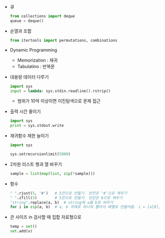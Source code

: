 * 큐
    ```py
    from collections import deque
    queue = deque()
    ```

* 순열과 조합
    ```py
    from itertools import permutations, combinations
    ```

* Dynamic Programming
    - Memorization : 재귀
    - Tabulatino : 반복문

* 대용량 데이터 다루기
    ```py
    import sys
    input = lambda: sys.stdin.readline().rstrip()
    ```
    - 범위가 10억 이상이면 이진탐색으로 문제 접근

* 출력 시간 줄이기
    ```py
    import sys
    print = sys.stdout.write
    ```


* 재귀함수 제한 늘이기
    ```py
    import sys

    sys.setrecursionlimit(5000)
    ```

* 2차원 리스트 행과 열 바꾸기
    ```py
    sample = list(map(list, zip(*sample)))
    ```

* 함수
  
    ```py
    " ".rjust(5, '#')   # 5칸으로 만들기. 빈칸은 '#'으로 채우기
    " ".zfill(5)        # 5칸으로 만들기. 빈칸은 0으로 채우기
    "string".replace(a, b)  # string에 a를 b로 바꾸기
    for i in zip(a, b)  # a, b 차례로 하나씩 뽑아서 배열로 만들어줌. i = [a[0], b[0]]
    ```

* 큰 사이즈 in 검사할 때 집합 자료형으로 
  
    ```py
    temp = set()
    set.add(x)
    ```